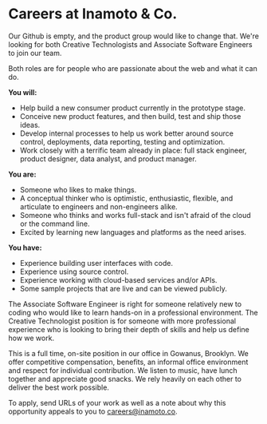 # Careers at Inamoto & Co.

Our Github is empty, and the product group would like to change that.  We're looking for both Creative Technologists and Associate Software Engineers to join our team.

Both roles are for people who are passionate about the web and what it can do.

**You will:**
* Help build a new consumer product currently in the prototype stage.
* Conceive new product features, and then build, test and ship those ideas.
* Develop internal processes to help us work better around source control, deployments, data reporting, testing and optimization.
* Work closely with a terrific team already in place: full stack engineer, product designer, data analyst, and product manager.

**You are:**
* Someone who likes to make things.
* A conceptual thinker who is optimistic, enthusiastic, flexible, and articulate to engineers and non-engineers alike.
* Someone who thinks and works full-stack and isn't afraid of the cloud or the command line.
* Excited by learning new languages and platforms as the need arises.

**You have:**
* Experience building user interfaces with code.
* Experience using source control.
* Experience working with cloud-based services and/or APIs.
* Some sample projects that are live and can be viewed publicly.

The Associate Software Engineer is right for someone relatively new to coding who would like to learn hands-on in a professional environment. The Creative Technologist position is for someone with more professional experience who is looking to bring their depth of skills and help us define how we work.

This is a full time, on-site position in our office in Gowanus, Brooklyn. We offer competitive compensation, benefits, an informal office environment and respect for individual contribution. We listen to music, have lunch together and appreciate good snacks. We rely heavily on each other to deliver the best work possible.

To apply, send URLs of your work as well as a note about why this opportunity appeals to you to [careers@inamoto.co](mailto:careers@inamoto.co).

